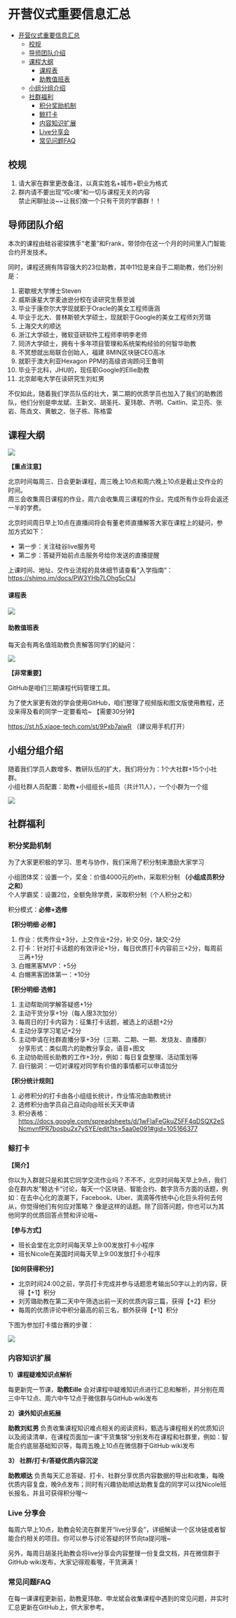 # 开营仪式重要信息汇总

- [开营仪式重要信息汇总](#开营仪式重要信息汇总)
    - [校规](#校规)
    - [导师团队介绍](#导师团队介绍)
    - [课程大纲](#课程大纲)
        - [课程表](#课程表)
        - [助教值班表](#助教值班表)
    - [小组分组介绍](#小组分组介绍)
    - [社群福利](#社群福利)
        - [积分奖励机制](#积分奖励机制)
        - [鲸打卡](#鲸打卡)
        - [内容知识扩展](#内容知识扩展)
        - [Live分享会](#Live)
        - [常见问题FAQ](#FAQ)
    
## 校规

1. 请大家在群里更改备注，以真实姓名+城市+职业为格式
2. 群内请不要出现“哎c噢”和一切与课程无关的内容  
禁止闲聊扯淡~~让我们做一个只有干货的学霸群！！

## 导师团队介绍

本次的课程由硅谷密探携手“老董”和Frank，带领你在这一个月的时间里入门智能合约开发技术。

同时，课程还拥有阵容强大的23位助教，其中11位是来自于二期助教，他们分别是：

1. 密歇根大学博士Steven
2. 威斯康星大学麦迪逊分校在读研究生蔡至诚
3. 毕业于康奈尔大学现就职于Oracle的美女工程师唐涵
4. 毕业于北大、普林斯顿大学硕士，现就职于Google的美女工程师刘芳璐
5. 上海交大的顺达
6. 浙江大学硕士，微软亚研软件工程师李明李老师
7. 同济大学硕士，拥有十多年项目管理和系统架构经验的何智华助教
8. 不冥想就出局联合创始人，福建 8MIN区块链CEO高冰
9. 就职于澳大利亚Hexagon PPM的高级咨询顾问王鲁明
10. 毕业于北科，JHU的，现任职Google的Ellie助教
11. 北京邮电大学在读研究生刘虹男

不仅如此，随着我们学员队伍的壮大，第二期的优质学员也加入了我们的助教团队，他们分别是申龙斌、王新文、胡圣托、夏玮欹、齐明、Caitlin、梁卫亮、张岩、陈垚文、黄敏之、张子栋、陈格雷

## 课程大纲

![](images/2018.3.11_syllabus.png)

**【重点注意】**

北京时间每周三、日会更新课程，周三晚上10点和周六晚上10点是截止交作业的时间。  
周三会收集周日课程的作业，周六会收集周三课程的作业。完成所有作业将会返还一半的学费。

北京时间周日早上10点在直播间将会有董老师直播解答大家在课程上的疑问，参加方式如下：

- 第一步：关注硅谷live服务号  
- 第二步：答疑开始前点击服务号给你发送的直播提醒

上课时间、地址、交作业流程的具体细节请查看“入学指南”： https://shimo.im/docs/PW3YHb7LOhg5cCtJ

#### 课程表

![](images/2018.3.11_schedule.jpg)

#### 助教值班表

每天会有两名值班助教负责解答同学们的疑问：

![](images/2018.3.11_TA.jpg)

**【非常重要】**

GitHub是咱们三期课程代码管理工具。  

为了使大家更有效的学会使用GitHub，咱们整理了视频版和图文版使用教程，还没来得及看的同学一定要看哈~ 【需要30分钟】

https://st.h5.xiaoe-tech.com/st/9Pxb7aiwR （建议用手机打开）

## 小组分组介绍

随着我们学员人数增多、教研队伍的扩大，我们将分为：1个大社群+15个小社群。  
小组社群人员配置：助教+小组组长+组员（共计11人），一个小群为一个组

![](images/2018.3.11_groups.jpg)

## 社群福利

### 积分奖励机制

为了大家更积极的学习、思考与协作，我们采用了积分制来激励大家学习

小组团体奖：设置一个，奖金：价值4000元的eth，采取积分制 **（小组成员积分之和）**  
个人学霸奖：设置2位，全额免除学费，采取积分制（个人积分之和）

积分模式：**必修+选修**

**【积分明细·必修】**  
1. 作业：优秀作业+3分，上交作业+2分，补交 0分，缺交-2分  
2. 打卡：针对打卡话题的有效评论+1分，每日优质打卡内容前三+2分，每周前三再+1分
3. 白帽黑客MVP：+5分
4. 白帽黑客团体第一：+10分

**【积分明细·选修】**  
1. 主动帮助同学解答疑惑+1分
2. 主动干货分享+1分（每人限3次加分）
3. 每周日的打卡内容为：征集打卡话题，被选上的话题+2分
4. 主动分享学习笔记+2分
5. 主动申请在社群直播分享+3分（三期、二期、一期、发烧友、直播群）  
   分享形式：类似周六的助教分享会，语音+图文  
6. 主动协助班长助教的工作+3分，例如：每日复盘整理、活动策划等
7. 自行脑洞：一切对课程对同学有价值的事情都可以申请加分

**【积分统计规则】**
1. 必修积分的打卡由各小组组长统计，作业情况由助教统计
2. 选修积分由学员自己自动向@班长天天申请
3. 积分表格：https://docs.google.com/spreadsheets/d/1wFIaFeGkuZ5FF4qDSQX2eSNcmvnfPR7bosbu2x7ySYE/edit?ts=5aa0e091#gid=105166377

### 鲸打卡

**【简介】**

你以为入群就只是和其它同学交流作业吗？不不不，北京时间每天早上9点，我们会在群内发”鲸达卡“讨论，每天一个区块链、智能合约、数字货币方面的话题，例如：在去中心化的浪潮下，Facebook、Uber、滴滴等传统中心化巨头将何去何从，你觉得他们有何应对策略？ 像是这样的话题。除了回答问题，你也可以为其他同学的优质回答点赞和评论哦~

**【参与方式】**

- 班长会堂在北京时间每天早上9:00发放打卡小程序
- 班长Nicole在美国时间每天早上9:00发放打卡小程序

**【如何获得积分】**

- 北京时间24:00之前，学员打卡完成并参与话题思考输出50字以上的内容，获得【+1】积分
- 刘芳璐助教在第二天中午筛选出前一天的优质内容三篇，获得【+2】积分
- 每周的优质评论中积分最高的前三名，额外获得【+1】积分

下图为参加打卡擂台赛的步骤：

![](images/2018.3.11_card.png)

### 内容知识扩展

**1）课程疑难知识点解析**

每更新完一节课，**助教Eille** 会对课程中疑难知识点进行汇总和解析，并分别在周三中午12点、周六中午12点于微信群与GitHub·wiki发布 

**2）课外知识点拓展**

**助教刘虹男** 负责收集课程知识难点相关的阅读资料，甄选与课程相关的优质知识以及阅读清单，在课程页面加一课“干货集锦”分别发布在课程和社群里，例如：智能合约底层基础知识等，每周五晚上10点在微信群于GitHub·wiki发布

**3） 社群/打卡/答疑优质内容沉淀**

**助教顺达** 负责每天汇总答疑、打卡、社群分享优质内容数据的导出和收集，每晚优质内容复盘，晚9点发布；同时有兴趣协助顺达助教复盘的同学可以找Nicole班长报名，并且可获得积分喔～

<h3 id="Live">Live 分享会</h3>

每周六早上10点，助教会轮流在群里开“live分享会”，详细解读一个区块链或者智能合约相关的项目。你可以参与讨论答疑的环节向ta提问哦~

另外，每周日胡圣托助教会将live分享会内容整理一份复盘文档，并在微信群于GitHub·wiki发布，大家记得观看喔，干货满满！

<h3 id="FAQ">常见问题FAQ</h3> 

在每一课课程更新前，助教夏玮欹、申龙斌会收集课程中遇到的常见问题，并实时汇总更新在GitHub上，供大家参考。

